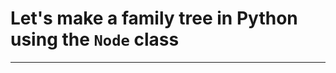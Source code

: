 <!--{type:headline only}-->
<!--{title:Let's make a family tree in Python using the `Node` class}-->
# Let's make a family tree in Python using the `Node` class 

-------------------------------------------------

[for speaker]: <> (Now that we have learned the basic concepts associated with trees, let's do an activity together that walks through a real life application of data trees to cement our understanding.)

[for speaker]: <> (As I mentioned prior, a place where a data tree occurs in your real life is with the relationships in your family. For the activity, we will make a data tree in Python using the `Node` class that will be a representation of a family.)